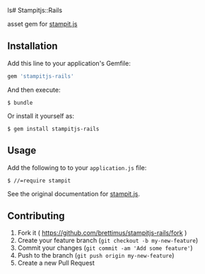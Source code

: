 ls# Stampitjs::Rails

asset gem for [stampit.js](https://github.com/ericelliott/stampit)

## Installation

Add this line to your application's Gemfile:

```ruby
gem 'stampitjs-rails'
```

And then execute:

    $ bundle

Or install it yourself as:

    $ gem install stampitjs-rails

## Usage
Add the following to to your `application.js` file:

    $ //=require stampit

See the original documentation for [stampit.js](https://github.com/ericelliott/stampit).

## Contributing

1. Fork it ( https://github.com/brettimus/stampitjs-rails/fork )
2. Create your feature branch (`git checkout -b my-new-feature`)
3. Commit your changes (`git commit -am 'Add some feature'`)
4. Push to the branch (`git push origin my-new-feature`)
5. Create a new Pull Request

